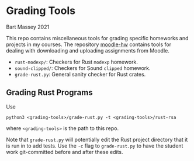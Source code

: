 # Grading Tools
Bart Massey 2021

This repo contains miscellaneous tools for grading specific homeworks
and projects in my courses. The repository
[moodle-hw](http://github.com/BartMassey/moodle-hw) contains
tools for dealing with downloading and uploading assignments
from Moodle.

* `rust-modexp/`: Checkers for Rust `modexp` homework.
* `sound-clipped/`: Checkers for Sound `clipped` homework.
* `grade-rust.py`: General sanity checker for Rust crates.

## Grading Rust Programs

Use

    python3 <grading-tools>/grade-rust.py -t <grading-tools>/rust-rsa

where `<grading-tools>` is the path to this repo.

Note that `grade-rust.py` will potentially edit the Rust
project directory that it is run in to add tests. Use the
`-c` flag to `grade-rust.py` to have the student work
git-committed before and after these edits.
